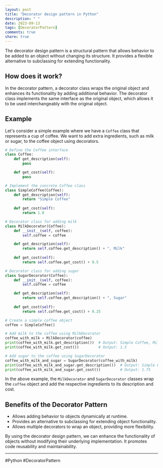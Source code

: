 ```yaml
---
layout: post
title: "Decorator design pattern in Python"
description: " "
date: 2023-09-13
tags: [DecoratorPattern]
comments: true
share: true
---
```


The decorator design pattern is a structural pattern that allows behavior to be added to an object without changing its structure. It provides a flexible alternative to subclassing for extending functionality.

## How does it work?

In the decorator pattern, a decorator class wraps the original object and enhances its functionality by adding additional behavior. The decorator class implements the same interface as the original object, which allows it to be used interchangeably with the original object.

## Example

Let's consider a simple example where we have a `Coffee` class that represents a cup of coffee. We want to add extra ingredients, such as milk or sugar, to the coffee object using decorators.

```python
# Define the Coffee interface
class Coffee:
    def get_description(self):
        pass

    def get_cost(self):
        pass

# Implement the concrete Coffee class
class SimpleCoffee(Coffee):
    def get_description(self):
        return "Simple Coffee"
    
    def get_cost(self):
        return 1.0

# Decorator class for adding milk
class MilkDecorator(Coffee):
    def __init__(self, coffee):
        self.coffee = coffee

    def get_description(self):
        return self.coffee.get_description() + ", Milk"
    
    def get_cost(self):
        return self.coffee.get_cost() + 0.5

# Decorator class for adding sugar
class SugarDecorator(Coffee):
    def __init__(self, coffee):
        self.coffee = coffee

    def get_description(self):
        return self.coffee.get_description() + ", Sugar"
    
    def get_cost(self):
        return self.coffee.get_cost() + 0.25

# Create a simple coffee object
coffee = SimpleCoffee()

# Add milk to the coffee using MilkDecorator
coffee_with_milk = MilkDecorator(coffee)
print(coffee_with_milk.get_description())  # Output: Simple Coffee, Milk
print(coffee_with_milk.get_cost())         # Output: 1.5

# Add sugar to the coffee using SugarDecorator
coffee_with_milk_and_sugar = SugarDecorator(coffee_with_milk)
print(coffee_with_milk_and_sugar.get_description())  # Output: Simple Coffee, Milk, Sugar
print(coffee_with_milk_and_sugar.get_cost())         # Output: 1.75
```

In the above example, the `MilkDecorator` and `SugarDecorator` classes wrap the `coffee` object and add the respective ingredients to its description and cost.

## Benefits of the Decorator Pattern

- Allows adding behavior to objects dynamically at runtime.
- Provides an alternative to subclassing for extending object functionality.
- Allows multiple decorators to wrap an object, providing more flexibility.

By using the decorator design pattern, we can enhance the functionality of objects without modifying their underlying implementation. It promotes code reusability and maintainability.

---

#Python #DecoratorPattern